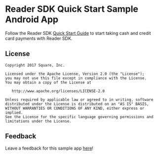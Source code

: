 # Reader SDK Quick Start Sample Android App


Follow the Reader SDK [Quick Start Guide](https://docs.connect.squareup.com/payments/readersdk/quickstart) to start taking cash and credit card payments with Reader SDK.

## License

    Copyright 2017 Square, Inc.

    Licensed under the Apache License, Version 2.0 (the "License");
    you may not use this file except in compliance with the License.
    You may obtain a copy of the License at

       http://www.apache.org/licenses/LICENSE-2.0

    Unless required by applicable law or agreed to in writing, software
    distributed under the License is distributed on an "AS IS" BASIS,
    WITHOUT WARRANTIES OR CONDITIONS OF ANY KIND, either express or implied.
    See the License for the specific language governing permissions and
    limitations under the License.

## Feedback
Leave a feedback for this sample app [here](https://delighted.com/t/DT6msOcY)!